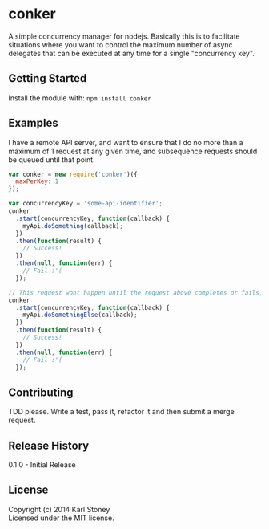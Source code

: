 # conker
A simple concurrency manager for nodejs.  Basically this is to facilitate situations where you want to control the maximum number of async delegates that can be executed at any time for a single "concurrency key".

## Getting Started
Install the module with: `npm install conker`

## Examples
I have a remote API server, and want to ensure that I do no more than a maximum of 1 request at any given time, and subsequence requests should be queued until that point.
```javascript
var conker = new require('conker')({
  maxPerKey: 1
});

var concurrencyKey = 'some-api-identifier';
conker
  .start(concurrencyKey, function(callback) {
    myApi.doSomething(callback);
  })
  .then(function(result) {
    // Success!  
  })
  .then(null, function(err) {
    // Fail :'(
  });

// This request wont happen until the request above completes or fails, as our maxPerKey is set to 1
conker
  .start(concurrencyKey, function(callback) {
    myApi.doSomethingElse(callback);
  })
  .then(function(result) {
    // Success!  
  })
  .then(null, function(err) {
    // Fail :'(
  });
```

## Contributing
TDD please.  Write a test, pass it, refactor it and then submit a merge request.

## Release History
0.1.0 - Initial Release

## License
Copyright (c) 2014 Karl Stoney  
Licensed under the MIT license.

